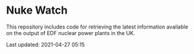 # Nuke Watch

This repository includes code for retrieving the latest information available on the output of EDF nuclear power plants in the UK.

Last updated: 2021-04-27 05:15